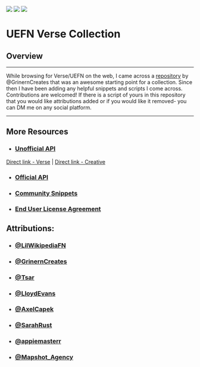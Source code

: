 ![](https://github.com/LilWikipedia/UEFNVersePocketWiki/assets/78571191/a894c872-b4e0-492e-b7dd-2c79dc971abe) ![](https://github.com/LilWikipedia/UEFNVersePocketWiki/assets/78571191/fe7cbe1e-1b77-49b4-b4aa-a6c6866882ce) ![](https://github.com/LilWikipedia/UEFNVersePocketWiki/assets/78571191/16c1ae8d-0299-4f94-81dd-8c8997188c76)

# UEFN Verse Collection
## Overview
***
While browsing for Verse/UEFN on the web, I came across a [repository](https://github.com/MadsMGrin/Verse) by @GrinernCreates that was an awesome starting point for a collection. Since then I have been adding any helpful snippets and scripts I come across. Contributions are welcomed! If there is a script of yours in this repository that you would like attributions added or if you would like it removed- you can DM me on any social platform.
***
## More Resources

* ### [Unofficial API](https://fncwiki.com)
[Direct link - Verse](https://www.verse.fncwiki.com) | [Direct link - Creative](https://www.creative.fncwiki.com)
* ### [Official API](https://dev.epicgames.com/documentation/en-us/uefn/verse-api)
* ### [Community Snippets](https://dev.epicgames.com/community/fortnite/snippets)
* ### [End User License Agreement](https://www.unrealengine.com/eula)

## Attributions:

* ### [@LilWikipediaFN](https://allmylinks.com/lilwikipedia)
* ### [@GrinernCreates](https://twitter.com/GrinernCreates)
* ### [@Tsar](https://youtube.com/@TsarShorts)
* ### [@LloydEvans](https://dev.epicgames.com/community/profile/KQDbl/le-8g7e)
* ### [@AxelCapek](https://x.com/AxelCapek)
* ### [@SarahRust](https://dev.epicgames.com/community/profile/5B4Z8/summergrrrl)
* ### [@appiemasterr](https://x.com/appiemasterr)
* ### [@Mapshot_Agency](https://dev.epicgames.com/community/profile/DMeLv/Mapshot_Agency)

 

